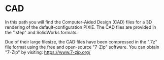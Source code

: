 # CAD
In this path you will find the Computer-Aided Design (CAD) files for a 3D rendering of the default-configuration PIXIE. The CAD files are provided in the ".step" and SolidWorks formats.

Due of their large filesize, the CAD files have been compressed in the ".7z" file format using the free and open-source "7-Zip" software. You can obtain "7-Zip" by visiting:
https://www.7-zip.org/
